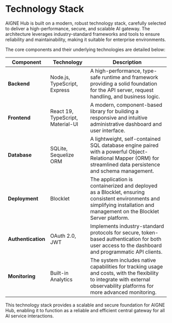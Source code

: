 # Technology Stack

AIGNE Hub is built on a modern, robust technology stack, carefully selected to deliver a high-performance, secure, and scalable AI gateway. The architecture leverages industry-standard frameworks and tools to ensure reliability and maintainability, making it suitable for enterprise environments.

The core components and their underlying technologies are detailed below:

| Component | Technology | Description |
|---|---|---|
| **Backend** | Node.js, TypeScript, Express | A high-performance, type-safe runtime and framework providing a solid foundation for the API server, request handling, and business logic. |
| **Frontend** | React 19, TypeScript, Material-UI | A modern, component-based library for building a responsive and intuitive administrative dashboard and user interface. |
| **Database** | SQLite, Sequelize ORM | A lightweight, self-contained SQL database engine paired with a powerful Object-Relational Mapper (ORM) for streamlined data persistence and schema management. |
| **Deployment** | Blocklet | The application is containerized and deployed as a Blocklet, ensuring consistent environments and simplifying installation and management on the Blocklet Server platform. |
| **Authentication** | OAuth 2.0, JWT | Implements industry-standard protocols for secure, token-based authentication for both user access to the dashboard and programmatic API clients. |
| **Monitoring** | Built-in Analytics | The system includes native capabilities for tracking usage and costs, with the flexibility to integrate with external observability platforms for more advanced monitoring. |

This technology stack provides a scalable and secure foundation for AIGNE Hub, enabling it to function as a reliable and efficient central gateway for all AI service interactions.